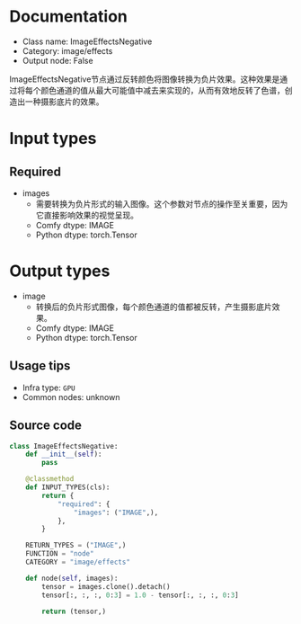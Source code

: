 
# Documentation
- Class name: ImageEffectsNegative
- Category: image/effects
- Output node: False

ImageEffectsNegative节点通过反转颜色将图像转换为负片效果。这种效果是通过将每个颜色通道的值从最大可能值中减去来实现的，从而有效地反转了色谱，创造出一种摄影底片的效果。

# Input types
## Required
- images
    - 需要转换为负片形式的输入图像。这个参数对节点的操作至关重要，因为它直接影响效果的视觉呈现。
    - Comfy dtype: IMAGE
    - Python dtype: torch.Tensor

# Output types
- image
    - 转换后的负片形式图像，每个颜色通道的值都被反转，产生摄影底片效果。
    - Comfy dtype: IMAGE
    - Python dtype: torch.Tensor


## Usage tips
- Infra type: `GPU`
- Common nodes: unknown


## Source code
```python
class ImageEffectsNegative:
    def __init__(self):
        pass

    @classmethod
    def INPUT_TYPES(cls):
        return {
            "required": {
                "images": ("IMAGE",),
            },
        }

    RETURN_TYPES = ("IMAGE",)
    FUNCTION = "node"
    CATEGORY = "image/effects"

    def node(self, images):
        tensor = images.clone().detach()
        tensor[:, :, :, 0:3] = 1.0 - tensor[:, :, :, 0:3]

        return (tensor,)

```
